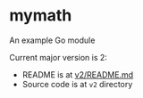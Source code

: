 # mymath

An example Go module

Current major version is 2:

- README is at [v2/README.md](v2/README.md)
- Source code is at `v2` directory

